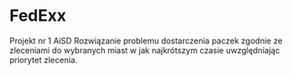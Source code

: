 FedExx
======

Projekt nr 1 AiSD
Rozwiązanie problemu dostarczenia paczek zgodnie ze zleceniami do wybranych miast w jak najkrótszym czasie uwzględniając priorytet zlecenia.
